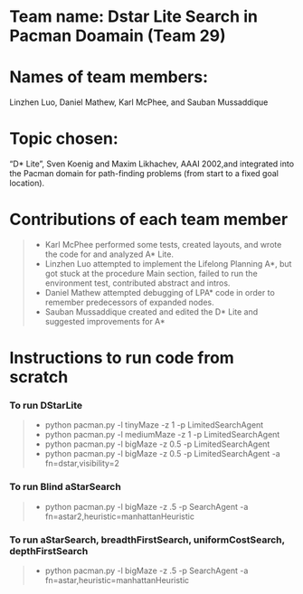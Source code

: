 # Team name: Dstar Lite Search in Pacman Doamain (Team 29)

# Names of team members:
Linzhen Luo, Daniel Mathew, Karl McPhee, and Sauban Mussaddique

# Topic chosen:
“D* Lite”, Sven Koenig and Maxim Likhachev, AAAI 2002,and integrated into the Pacman domain for path-finding problems (from start to a fixed goal location).

# Contributions of each team member
> - Karl McPhee performed some tests, created layouts, and wrote the code for and analyzed A* Lite.
> - Linzhen Luo attempted to implement the Lifelong Planning A*, but got stuck at the procedure Main section, failed to run the environment test, contributed abstract and intros.
> - Daniel Mathew attempted debugging of LPA* code in order to remember predecessors of expanded nodes.
> - Sauban Mussaddique created and edited the D* Lite and suggested improvements for A*

# Instructions to run code from scratch

### To run DStarLite

> - python pacman.py -l tinyMaze -z 1 -p LimitedSearchAgent
> - python pacman.py -l mediumMaze -z 1 -p LimitedSearchAgent
> - python pacman.py -l bigMaze -z 0.5 -p LimitedSearchAgent
> - python pacman.py -l bigMaze -z 0.5 -p LimitedSearchAgent -a fn=dstar,visibility=2


### To run Blind aStarSearch
> - python pacman.py -l bigMaze -z .5 -p SearchAgent -a fn=astar2,heuristic=manhattanHeuristic


### To run aStarSearch, breadthFirstSearch, uniformCostSearch, depthFirstSearch
> - python pacman.py -l bigMaze -z .5 -p SearchAgent -a fn=astar,heuristic=manhattanHeuristic
